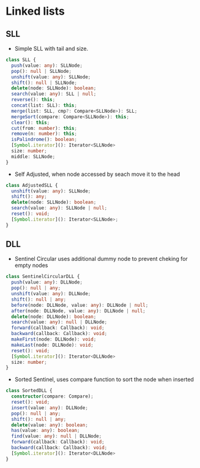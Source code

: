 # Linked lists

## SLL

- Simple SLL with tail and size.
  
```ts
class SLL {
  push(value: any): SLLNode;
  pop(): null | SLLNode;
  unshift(value: any): SLLNode;
  shift(): null | SLLNode;
  delete(node: SLLNode): boolean;
  search(value: any): SLL | null;
  reverse(): this;
  concat(list: SLL): this;
  merge(list: SLL, cmp?: Compare<SLLNode>): SLL;
  mergeSort(compare: Compare<SLLNode>): this;
  clear(): this;
  cut(from: number): this;
  remove(n: number): this;
  isPalindrome(): boolean;
  [Symbol.iterator](): Iterator<SLLNode>
  size: number;
  middle: SLLNode;
}
```

- Self Adjusted, when node accessed by seach move it to the head
  
```ts
class AdjustedSLL {
  unshift(value: any): SLLNode;
  shift(): any;
  delete(node: SLLNode): boolean;
  search(value: any): SLLNode | null;
  reset(): void;
  [Symbol.iterator](): Iterator<SLLNode>;
}
```

## DLL
- Sentinel Circular uses additional dummy node to prevent cheking for empty nodes
```ts
class SentinelCircularDLL {
  push(value: any): DLLNode;
  pop(): null | any;
  unshift(value: any): DLLNode;
  shift(): null | any;
  before(node: DLLNode, value: any): DLLNode | null;
  after(node: DLLNode, value: any): DLLNode | null;
  delete(node: DLLNode): boolean;
  search(value: any): null | DLLNode;
  forward(callback: Callback): void;
  backward(callback: Callback): void;
  makeFirst(node: DLLNode): void;
  makeLast(node: DLLNode): void;
  reset(): void;
  [Symbol.iterator](): Iterator<DLLNode>
  size: number;
}
```
- Sorted Sentinel, uses compare function to sort the node when inserted

```ts
class SortedDLL {
  constructor(compare: Compare);
  reset(): void;
  insert(value: any): DLLNode;
  pop(): null | any;
  shift(): null | any;
  delete(value: any): boolean;
  has(value: any): boolean;
  find(value: any): null | DLLNode;
  forward(callback: Callback): void;
  backward(callback: Callback): void;
  [Symbol.iterator](): Iterator<DLLNode>
}
```
```

